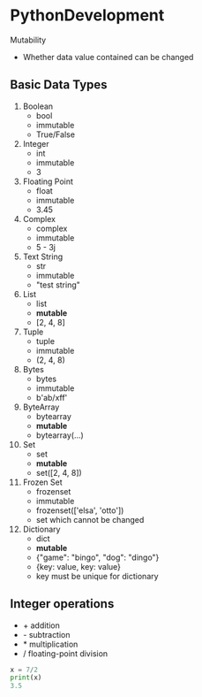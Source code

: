# PythonDevelopment

Mutability
* Whether data value contained can be changed

## Basic Data Types
1. Boolean
    * bool
    * immutable
    * True/False
2. Integer
    * int
    * immutable
    * 3
3. Floating Point
    * float
    * immutable
    * 3.45
4. Complex
    * complex
    * immutable
    * 5 - 3j
5. Text String
    * str
    * immutable
    * "test string"
6. List
    * list
    * **mutable**
    * [2, 4, 8]
7. Tuple
    * tuple
    * immutable
    * (2, 4, 8)
8. Bytes
    * bytes
    * immutable
    * b'ab/xff'
9. ByteArray
    * bytearray
    * **mutable**
    * bytearray(...)
10. Set
    * set
    * **mutable**
    * set([2, 4, 8])
11. Frozen Set
    * frozenset
    * immutable
    * frozenset(['elsa', 'otto'])
    * set which cannot be changed
12. Dictionary
    * dict
    * **mutable**
    * {"game": "bingo", "dog": "dingo"}
    * {key: value, key: value}
    * key must be unique for dictionary

## Integer operations
* \+ addition
* \- subtraction
* \* multiplication
* / floating-point division
```python
x = 7/2
print(x)
3.5
```
